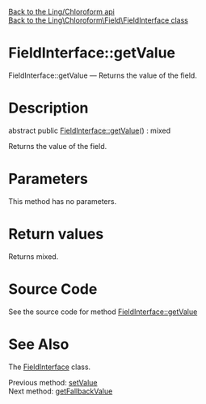 [Back to the Ling/Chloroform api](https://github.com/lingtalfi/Chloroform/blob/master/doc/api/Ling/Chloroform.md)<br>
[Back to the Ling\Chloroform\Field\FieldInterface class](https://github.com/lingtalfi/Chloroform/blob/master/doc/api/Ling/Chloroform/Field/FieldInterface.md)


FieldInterface::getValue
================



FieldInterface::getValue — Returns the value of the field.




Description
================


abstract public [FieldInterface::getValue](https://github.com/lingtalfi/Chloroform/blob/master/doc/api/Ling/Chloroform/Field/FieldInterface/getValue.md)() : mixed




Returns the value of the field.




Parameters
================

This method has no parameters.


Return values
================

Returns mixed.








Source Code
===========
See the source code for method [FieldInterface::getValue](https://github.com/lingtalfi/Chloroform/blob/master/Field/FieldInterface.php#L86-L86)


See Also
================

The [FieldInterface](https://github.com/lingtalfi/Chloroform/blob/master/doc/api/Ling/Chloroform/Field/FieldInterface.md) class.

Previous method: [setValue](https://github.com/lingtalfi/Chloroform/blob/master/doc/api/Ling/Chloroform/Field/FieldInterface/setValue.md)<br>Next method: [getFallbackValue](https://github.com/lingtalfi/Chloroform/blob/master/doc/api/Ling/Chloroform/Field/FieldInterface/getFallbackValue.md)<br>

